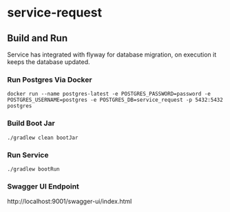# service-request

## Build and Run
Service has integrated with flyway for  database migration, on execution it keeps the database updated.

### Run Postgres Via Docker

`docker run --name postgres-latest -e POSTGRES_PASSWORD=password -e POSTGRES_USERNAME=postgres -e POSTGRES_DB=service_request -p 5432:5432 postgres`

### Build Boot Jar

`./gradlew clean bootJar`

### Run Service

`./gradlew bootRun`

### Swagger UI Endpoint
http://localhost:9001/swagger-ui/index.html

